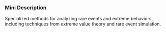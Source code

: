 ### Mini Description

Specialized methods for analyzing rare events and extreme behaviors, including techniques from extreme value theory and rare event simulation.
